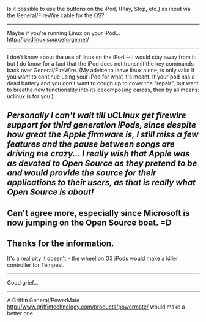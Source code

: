Is it possible to use the buttons on the iPod, (Play, Stop, etc.) as input via the General/FireWire cable for the OS?

----

Maybe if you're running Linux on your iPod... http://ipodlinux.sourceforge.net/

----

I don't know about the use of linux on the iPod -- I would stay away from it: but I do know for a fact that the iPod does not transmit the key commands back over General/FireWire.
(My advice to leave linux alone, is only valid if you want to continue using your iPod for what it's meant.  If your pod has a dead battery and you don't want to cough up to cover the "repair", but want to breathe new functionality into its decomposing carcas, then by all means: uclinux is for you.)

*Personally I can't wait till uCLinux get firewire support for third generation iPods, since despite how great the Apple firmware is, I still miss a few features and the pause between songs are driving me crazy... I really wish that Apple was as devoted to Open Source as they pretend to be and would provide the source for their applications to their users, as that is really what Open Source is about!*
----
Can't agree more, especially since Microsoft is now jumping on the Open Source boat. =D
----
Thanks for the information.
----
It's a real pity it doesn't - the wheel on G3 iPods would make a killer controller for Tempest.

----

Good grief...

----
A Griffin General/PowerMate http://www.griffintechnology.com/products/powermate/ would make a better one.